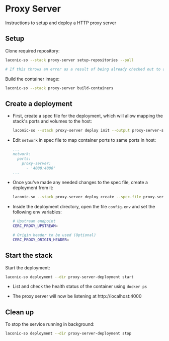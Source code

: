 # Proxy Server

Instructions to setup and deploy a HTTP proxy server

## Setup

Clone required repository:

```bash
laconic-so --stack proxy-server setup-repositories --pull

# If this throws an error as a result of being already checked out to a branch/tag in a repo, remove the repositories mentioned below and re-run the command
```

Build the container image:

```bash
laconic-so --stack proxy-server build-containers
```

## Create a deployment

* First, create a spec file for the deployment, which will allow mapping the stack's ports and volumes to the host:

  ```bash
  laconic-so --stack proxy-server deploy init --output proxy-server-spec.yml
  ```

* Edit `network` in spec file to map container ports to same ports in host:

  ```yml
  ...
  network:
    ports:
      proxy-server:
        - '4000:4000'
  ...
  ```

* Once you've made any needed changes to the spec file, create a deployment from it:

  ```bash
  laconic-so --stack proxy-server deploy create --spec-file proxy-server-spec.yml --deployment-dir proxy-server-deployment
  ```

* Inside the deployment directory, open the file `config.env` and set the following env variables:

  ```bash
  # Upstream endpoint
  CERC_PROXY_UPSTREAM=

  # Origin header to be used (Optional)
  CERC_PROXY_ORIGIN_HEADER=
  ```

## Start the stack

Start the deployment:

```bash
laconic-so deployment --dir proxy-server-deployment start
```

* List and check the health status of the container using `docker ps`

* The proxy server will now be listening at http://localhost:4000

## Clean up

To stop the service running in background:

```bash
laconic-so deployment --dir proxy-server-deployment stop
```
